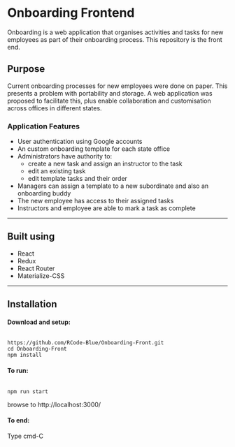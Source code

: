 <h1>Onboarding Frontend</h1>
Onboarding is a web application that organises activities and tasks for new employees as part of their onboarding process. This repository is the front end.

<h2>Purpose</h2>
Current onboarding processes for new employees were done on paper. This presents a problem with portability and storage. A web application was proposed to facilitate this, plus enable collaboration and customisation across offices in different states.

<h3>Application Features</h3>
<ul>
<li>User authentication using Google accounts</li>
<li>An custom onboarding template for each state office</li>
<li>Administrators have authority to:
  <ul>
  <li>create a new task and assign an instructor to the task</li>
  <li>edit an existing task</li>
  <li>edit template tasks and their order</li>
  </ul>
<li>Managers can assign a template to a new subordinate and also an onboarding buddy</li>
<li>The new employee has access to their assigned tasks</li>
<li>Instructors and employee are able to mark a task as complete</li>
</ul>

***
<h2>Built using</h2>
<ul>
<li>React</li>
<li>Redux</li>
<li>React Router</li>
<li>Materialize-CSS</li>
</ul>

***

<h2>Installation</h2>
<h4>Download and setup:</h4>
<code>
https://github.com/RCode-Blue/Onboarding-Front.git
cd Onboarding-Front
npm install
</code>

<h4>To run:</h4>
<code>
npm run start
</code>
<p>browse to http://localhost:3000/</p>

<h4>To end:</h4>
Type cmd-C

